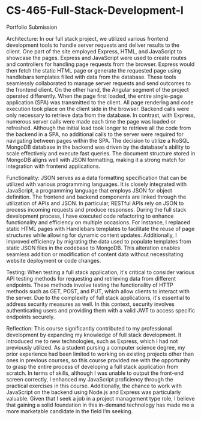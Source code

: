 # CS-465-Full-Stack-Development-I
Portfolio Submission

Architecture:
In our full stack project, we utilized various frontend development tools to handle server requests and deliver results to the client. One part of the site employed Express, HTML, and JavaScript to showcase the pages. Express and JavaScript were used to create routes and controllers for handling page requests from the browser. Express would then fetch the static HTML page or generate the requested page using handlebars templates filled with data from the database. These tools seamlessly collaborated to manage server requests and send outcomes to the frontend client.
On the other hand, the Angular segment of the project operated differently. When the page first loaded, the entire single-page application (SPA) was transmitted to the client. All page rendering and code execution took place on the client side in the browser. Backend calls were only necessary to retrieve data from the database. In contrast, with Express, numerous server calls were made each time the page was loaded or refreshed. Although the initial load took longer to retrieve all the code from the backend in a SPA, no additional calls to the server were required for navigating between pages within the SPA.
The decision to utilize a NoSQL MongoDB database in the backend was driven by the database's ability to scale effectively and execute fast queries. The document structure stored in MongoDB aligns well with JSON formatting, making it a strong match for integration with frontend applications.

Functionality:
JSON serves as a data formatting specification that can be utilized with various programming languages. It is closely integrated with JavaScript, a programming language that employs JSON for object definition. The frontend and backend components are linked through the utilization of APIs and JSON. In particular, RESTful APIs rely on JSON to process incoming requests and produce responses.
During the full stack development process, I have executed code refactoring to enhance functionality and efficiency on multiple occasions. For instance, I replaced static HTML pages with Handlebars templates to facilitate the reuse of page structures while allowing for dynamic content updates. Additionally, I improved efficiency by migrating the data used to populate templates from static JSON files in the codebase to MongoDB. This alteration enables seamless addition or modification of content data without necessitating website deployment or code changes.

Testing:
When testing a full stack application, it's critical to consider various API testing methods for requesting and retrieving data from different endpoints. These methods involve testing the functionality of HTTP methods such as GET, POST, and PUT, which allow clients to interact with the server. Due to the complexity of full stack applications, it's essential to address security measures as well. In this context, security involves authenticating users and providing them with a valid JWT to access specific endpoints securely.

Reflection:
This course significantly contributed to my professional development by expanding my knowledge of full stack development. It introduced me to new technologies, such as Express, which I had not previously utilized. As a student pursing a computer science degree, my prior experience had been limited to working on existing projects other than ones in previous courses, so this course provided me with the opportunity to grasp the entire process of developing a full stack application from scratch.
In terms of skills, although I was unable to output the front-end screen correctly, I enhanced my JavaScript proficiency through the practical exercises in this course. Additionally, the chance to work with JavaScript on the backend using Node.js and Express was particularly valuable. Given that I seek a job in a project management type role, I believe that gaining a solid foundation in this in-demand technology has made me a more marketable candidate in the field I’m seeking.
